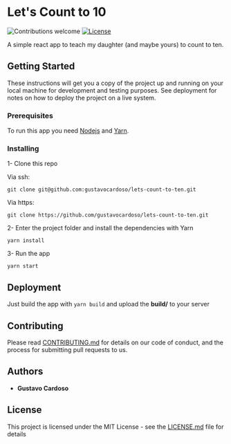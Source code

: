 # Let's Count to 10

![Contributions welcome](https://img.shields.io/badge/contributions-welcome-orange.svg)
[![License](https://img.shields.io/badge/license-MIT-blue.svg)](https://opensource.org/licenses/MIT)

A simple react app to teach my daughter (and maybe yours) to count to ten.

## Getting Started

These instructions will get you a copy of the project up and running on your local machine for development and testing purposes. See deployment for notes on how to deploy the project on a live system.

### Prerequisites

To run this app you need [Nodejs](https://nodejs.org/en/) and [Yarn](https://yarnpkg.com/en/).

### Installing

1- Clone this repo

Via ssh:

```shell
git clone git@github.com:gustavocardoso/lets-count-to-ten.git
```

Via https:

```shell
git clone https://github.com/gustavocardoso/lets-count-to-ten.git
```

2- Enter the project folder and install the dependencies with Yarn

```
yarn install
```

3- Run the app

```
yarn start
```

## Deployment

Just build the app with ```yarn build``` and upload the **build/** to your server

## Contributing

Please read [CONTRIBUTING.md](https://gist.github.com/PurpleBooth/b24679402957c63ec426) for details on our code of conduct, and the process for submitting pull requests to us.

## Authors

* **Gustavo Cardoso**

## License

This project is licensed under the MIT License - see the [LICENSE.md](LICENSE.md) file for details
